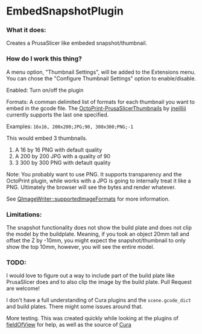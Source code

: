 # EmbedSnapshotPlugin

### What it does:

Creates a PrusaSlicer like embeded snapshot/thumbnail.

### How do I work this thing?

A menu option, "Thumbnail Settings", will be added to the Extensions menu. You can chose the "Configure Thumbnail Settings" option to enable/disable.

Enabled: Turn on/off the plugin

Formats: A comman delimited list of formats for each thumbnail you want to embed in the gcode file. The [OctoPrint-PrusaSlicerThumbnails](https://github.com/jneilliii/OctoPrint-PrusaSlicerThumbnails) by [jneilliii](https://github.com/jneilliii) currently supports the last one specified.

Examples:
```16x16, 200x200;JPG;90, 300x300;PNG;-1```

This would embed 3 thumbnails.
1) A 16 by 16 PNG with default quality
2) A 200 by 200 JPG with a quality of 90
3) 3 300 by 300 PNG with default quality

Note: You probably want to use PNG. It supports transparency and the OctoPrint plugin, while works with a JPG is going to internally treat it like a PNG. Ultimately the browser will see the bytes and render whatever.

See [QImageWriter::supportedImageFormats](https://doc.qt.io/archives/qt-4.8/qimagewriter.html#supportedImageFormats) for more information.

### Limitations:

The snapshot functionality does not show the build plate and does not clip the model by the buildplate.  Meaning, if you took an object 20mm tall and offset the Z by -10mm, you might expect the snapshot/thumbnail to only show the top 10mm, however, you will see the entire model.

### TODO:

I would love to figure out a way to include part of the build plate like PrusaSlicer does and to also clip the image by the build plate. Pull Request are welcome!

I don't have a full understanding of Cura plugins and the `scene.gcode_dict` and build plates. There might some issues around that.

More testing. This was created quickly while looking at the plugins of [fieldOfView](https://github.com/fieldOfView) for help, as well as the source of [Cura](https://github.com/Ultimaker/Cura)
